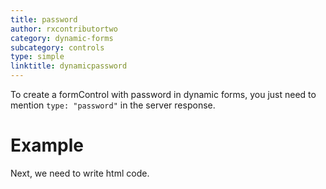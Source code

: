 ```yaml
---
title: password
author: rxcontributortwo
category: dynamic-forms
subcategory: controls
type: simple
linktitle: dynamicpassword
---
```


<div class="title-bar"><p>

To create a formControl with password in dynamic forms, you just need to mention `type: "password"` in the server response.</p></div>

# Example

<div component="app-code" key="dynamicpassword-complete-component"></div> 
Next, we need to write html code.
<div component="app-code" key="dynamicpassword-complete-html"></div> 
<div component="app-example-runner" ref-component="app-dynamicpassword-complete"></div>
